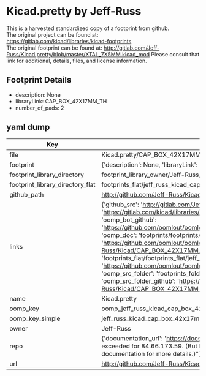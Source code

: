 # Kicad.pretty by Jeff-Russ  
This is a harvested standardized copy of a footprint from github.  
The original project can be found at:  
https://gitlab.com/kicad/libraries/kicad-footprints  
The original footprint can be found at:
http://gitlab.com/Jeff-Russ/Kicad.pretty/blob/master/XTAL_7X5MM.kicad_mod
Please consult that link for additional, details, files, and license information.  
## Footprint Details
* description: None  
* libraryLink: CAP_BOX_42X17MM_TH  
* number_of_pads: 2  
## yaml dump  
| Key | Value |  
| --- | --- |  
| file | Kicad.pretty/CAP_BOX_42X17MM_TH.kicad_mod |  
| footprint | {'description': None, 'libraryLink': 'CAP_BOX_42X17MM_TH', 'number_of_pads': 2} |  
| footprint_library_directory | footprint_library_owner/Jeff-Russ_Kicad.pretty |  
| footprint_library_directory_flat | footprints_flat/jeff_russ_kicad_cap_box_42x17mm_th/working |  
| github_path | http://github.com/Jeff-Russ/Kicad.pretty/blob/master/CAP_BOX_42X17MM_TH.kicad_mod |  
| links | {'github_src': 'http://gitlab.com/Jeff-Russ/Kicad.pretty/blob/master/XTAL_7X5MM.kicad_mod', 'github_src_repo': 'https://gitlab.com/kicad/libraries/kicad-footprints', 'oomp_bot': 'footprints/jeff_russ_kicad_cap_box_42x17mm_th/working', 'oomp_bot_github': 'https://github.com/oomlout/oomlout_oomp_footprint_bot/tree/main/footprints/jeff_russ_kicad_cap_box_42x17mm_th/working', 'oomp_doc': 'footprints/footprints/Jeff-Russ/Kicad/CAP_BOX_42X17MM_TH/working/', 'oomp_doc_github': 'https://github.com/oomlout/oomlout_oomp_footprint_doc/tree/main/footprints/footprints/Jeff-Russ/Kicad/CAP_BOX_42X17MM_TH/working', 'oomp_src_flat': 'footprints_flat/footprints_flat/jeff_russ_kicad_cap_box_42x17mm_th/working', 'oomp_src_flat_github': 'https://github.com/oomlout/oomlout_oomp_footprint_src/tree/main/footprints_flat/jeff_russ_kicad_cap_box_42x17mm_th/working', 'oomp_src_folder': 'footprints_folder/footprints_folder/Jeff-Russ/Kicad/CAP_BOX_42X17MM_TH/working', 'oomp_src_folder_github': 'https://github.com/oomlout/oomlout_oomp_footprint_src/tree/main/footprints_folder/Jeff-Russ/Kicad/CAP_BOX_42X17MM_TH/working'} |  
| name | Kicad.pretty |  
| oomp_key | oomp_jeff_russ_kicad_cap_box_42x17mm_th |  
| oomp_key_simple | jeff_russ_kicad_cap_box_42x17mm_th |  
| owner | Jeff-Russ |  
| repo | {'documentation_url': 'https://docs.github.com/rest/overview/resources-in-the-rest-api#rate-limiting', 'message': "API rate limit exceeded for 84.66.173.59. (But here's the good news: Authenticated requests get a higher rate limit. Check out the documentation for more details.)"} |  
| url | http://github.com/Jeff-Russ/Kicad.pretty |  

